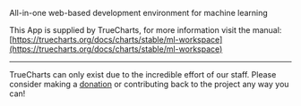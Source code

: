 All-in-one web-based development environment for machine learning

This App is supplied by TrueCharts, for more information visit the manual: [https://truecharts.org/docs/charts/stable/ml-workspace](https://truecharts.org/docs/charts/stable/ml-workspace)

---

TrueCharts can only exist due to the incredible effort of our staff.
Please consider making a [donation](https://truecharts.org/docs/about/sponsor) or contributing back to the project any way you can!
